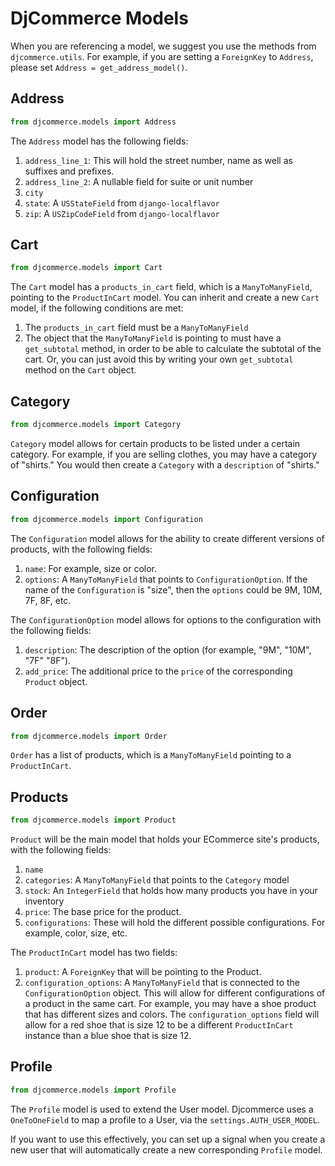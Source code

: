 # DjCommerce Models

When you are referencing a model, we suggest you use the methods from `djcommerce.utils`. For example, if you are setting a `ForeignKey` to `Address`, please set `Address = get_address_model()`.

## Address
```python
from djcommerce.models import Address
```

The `Address` model has the following fields:
1. `address_line_1`: This will hold the street number, name as well as suffixes and prefixes.
2. `address_line_2`: A nullable field for suite or unit number
3. `city`
4. `state`: A `USStateField` from `django-localflavor`
5. `zip`: A `USZipCodeField` from `django-localflavor`

## Cart
```python
from djcommerce.models import Cart
```
The `Cart` model has a `products_in_cart` field, which is a `ManyToManyField`, pointing to the `ProductInCart` model.
You can inherit and create a new `Cart` model, if the following conditions are met:
1. The `products_in_cart` field must be a `ManyToManyField`
2. The object that the `ManyToManyField` is pointing to must have a `get_subtotal` method, in order to be able to calculate the subtotal of the cart. Or, you can just avoid this by writing your own `get_subtotal` method on the `Cart` object.

## Category
```python
from djcommerce.models import Category
```
`Category` model allows for certain products to be listed under a certain category.
For example, if you are selling clothes, you may have a category of "shirts."
You would then create a `Category` with a `description` of "shirts."

## Configuration
```python
from djcommerce.models import Configuration
```
The `Configuration` model allows for the ability to create different versions of products, with the following fields:
1. `name`: For example, size or color.
2. `options`: A `ManyToManyField` that points to `ConfigurationOption`. If the name of the `Configuration` is "size", then the `options` could be 9M, 10M, 7F, 8F, etc.


The `ConfigurationOption` model allows for options to the configuration with the following fields:
1. `description`: The description of the option (for example, "9M", "10M", "7F" "8F").
2. `add_price`: The additional price to the `price` of the corresponding `Product` object.

## Order
```python
from djcommerce.models import Order
```
`Order` has a list of products, which is a `ManyToManyField` pointing to a `ProductInCart`.

## Products
```python
from djcommerce.models import Product
```
`Product` will be the main model that holds your ECommerce site's products, with the following fields:
1. `name`
2. `categories`: A `ManyToManyField` that points to the `Category` model
3. `stock`: An `IntegerField` that holds how many products you have in your inventory
4. `price`: The base price for the product.
5. `configurations`: These will hold the different possible configurations. For example, color, size, etc.

The `ProductInCart` model has two fields:
1. `product`: A `ForeignKey` that will be pointing to the Product.
2. `configuration_options`: A `ManyToManyField` that is connected to the `ConfigurationOption` object. This will allow for different configurations of a product in the same cart. For example, you may have a shoe product that has different sizes and colors. The `configuration_options` field will allow for a red shoe that is size 12 to be a different `ProductInCart` instance than a blue shoe that is size 12.

## Profile
```python
from djcommerce.models import Profile
```
The `Profile` model is used to extend the User model. Djcommerce uses a `OneToOneField` to map a profile to a User, via the `settings.AUTH_USER_MODEL`.

If you want to use this effectively, you can set up a signal when you create a new user that will automatically create a new corresponding `Profile` model.
